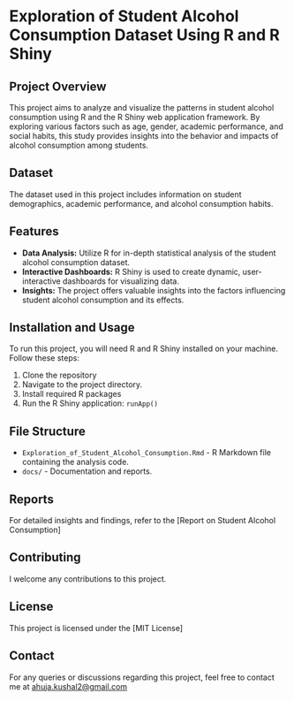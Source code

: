 # Exploration of Student Alcohol Consumption Dataset Using R and R Shiny

## Project Overview
This project aims to analyze and visualize the patterns in student alcohol consumption using R and the R Shiny web application framework. By exploring various factors such as age, gender, academic performance, and social habits, this study provides insights into the behavior and impacts of alcohol consumption among students.

## Dataset
The dataset used in this project includes information on student demographics, academic performance, and alcohol consumption habits.

## Features
- **Data Analysis:** Utilize R for in-depth statistical analysis of the student alcohol consumption dataset.
- **Interactive Dashboards:** R Shiny is used to create dynamic, user-interactive dashboards for visualizing data.
- **Insights:** The project offers valuable insights into the factors influencing student alcohol consumption and its effects.

## Installation and Usage
To run this project, you will need R and R Shiny installed on your machine. Follow these steps:
1. Clone the repository
2. Navigate to the project directory.
3. Install required R packages
4. Run the R Shiny application: `runApp()`

## File Structure
- `Exploration_of_Student_Alcohol_Consumption.Rmd` - R Markdown file containing the analysis code.
- `docs/` - Documentation and reports.

## Reports
For detailed insights and findings, refer to the [Report on Student Alcohol Consumption]

## Contributing
I welcome any contributions to this project.

## License
This project is licensed under the [MIT License]

## Contact 
For any queries or discussions regarding this project, feel free to contact me at ahuja.kushal2@gmail.com



